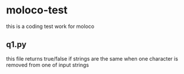 # moloco-test
this is a coding test work for moloco

## q1.py
this file returns true/false if strings are the same when one character is removed from one of input strings  